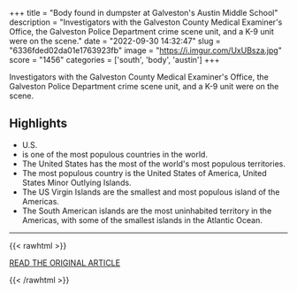 +++
title = "Body found in dumpster at Galveston's Austin Middle School"
description = "Investigators with the Galveston County Medical Examiner's Office, the Galveston Police Department crime scene unit, and a K-9 unit were on the scene."
date = "2022-09-30 14:32:47"
slug = "6336fded02da01e1763923fb"
image = "https://i.imgur.com/UxUBsza.jpg"
score = "1456"
categories = ['south', 'body', 'austin']
+++

Investigators with the Galveston County Medical Examiner's Office, the Galveston Police Department crime scene unit, and a K-9 unit were on the scene.

## Highlights

- U.S.
- is one of the most populous countries in the world.
- The United States has the most of the world's most populous territories.
- The most populous country is the United States of America, United States Minor Outlying Islands.
- The US Virgin Islands are the smallest and most populous island of the Americas.
- The South American islands are the most uninhabited territory in the Americas, with some of the smallest islands in the Atlantic Ocean.

---

{{< rawhtml >}}
  <p class="article-category">
    <a target="_blank" href="https://www.galvnews.com/news/police/free/article_01f8d8b2-f9a9-562d-96ff-1d42da9b97b6.html">READ THE ORIGINAL ARTICLE</a>
  </p>
{{< /rawhtml >}}
